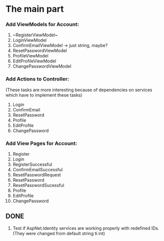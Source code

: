 # The main part
### Add ViewModels for Account:
1. ~RegisterViewModel~
2. LoginViewModel
3. ConfirmEmailViewModel -> just string, maybe?
4. ResetPasswordViewModel
5. ProfileViewModel
6. EditProfileViewModel
7. ChangePasswordViewModel
### Add Actions to Controller:
(These tasks are more interesting because of dependencies on services which have to implement these tasks)
1. Login
2. ConfirmEmail
3. ResetPassword
4. Profile
5. EditProfile
6. ChangePassword
### Add View Pages for Account:
  1. Register
  2. Login
  3. RegisterSuccessful
  4. ConfirmEmailSuccessful
  5. ResetPasswordRequest
  6. ResetPassword
  7. ResetPasswordSucessful
  8. Profile
  9. EditProfile
  10. ChangePassword
## DONE
1. Test if AspNet.Identity services are working properly with redefined IDs. (They were changed from default string ti int)
